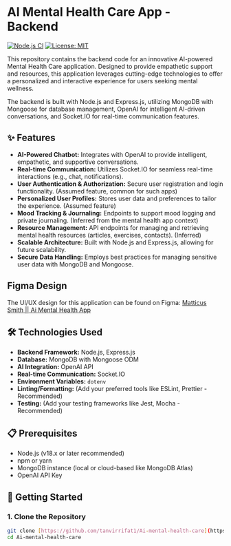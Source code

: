 # AI Mental Health Care App - Backend

[![Node.js CI](https://github.com/your-username/your-repo-name/actions/workflows/node.js.yml/badge.svg)](https://github.com/your-username/your-repo-name/actions/workflows/node.js.yml)
[![License: MIT](https://img.shields.io/badge/License-MIT-yellow.svg)](https://opensource.org/licenses/MIT)

This repository contains the backend code for an innovative AI-powered Mental Health Care application. Designed to provide empathetic support and resources, this application leverages cutting-edge technologies to offer a personalized and interactive experience for users seeking mental wellness.

The backend is built with Node.js and Express.js, utilizing MongoDB with Mongoose for database management, OpenAI for intelligent AI-driven conversations, and Socket.IO for real-time communication features.

## ✨ Features

- **AI-Powered Chatbot:** Integrates with OpenAI to provide intelligent, empathetic, and supportive conversations.
- **Real-time Communication:** Utilizes Socket.IO for seamless real-time interactions (e.g., chat, notifications).
- **User Authentication & Authorization:** Secure user registration and login functionality. (Assumed feature, common for such apps)
- **Personalized User Profiles:** Stores user data and preferences to tailor the experience. (Assumed feature)
- **Mood Tracking & Journaling:** Endpoints to support mood logging and private journaling. (Inferred from the mental health app context)
- **Resource Management:** API endpoints for managing and retrieving mental health resources (articles, exercises, contacts). (Inferred)
- **Scalable Architecture:** Built with Node.js and Express.js, allowing for future scalability.
- **Secure Data Handling:** Employs best practices for managing sensitive user data with MongoDB and Mongoose.

## Figma Design

The UI/UX design for this application can be found on Figma:
[Matticus Smith || Ai Mental Health App](https://www.figma.com/design/IT5RcH3OQ2ccHIx2plCATD/matticus_smith-%7C%7C-Ai-Mental-Health-App?node-id=1-3&p=f&t=dsnNSCym5D3k3y6r-0)

## 🛠️ Technologies Used

- **Backend Framework:** Node.js, Express.js
- **Database:** MongoDB with Mongoose ODM
- **AI Integration:** OpenAI API
- **Real-time Communication:** Socket.IO
- **Environment Variables:** `dotenv`
- **Linting/Formatting:** (Add your preferred tools like ESLint, Prettier - Recommended)
- **Testing:** (Add your testing frameworks like Jest, Mocha - Recommended)

## 📋 Prerequisites

- Node.js (v18.x or later recommended)
- npm or yarn
- MongoDB instance (local or cloud-based like MongoDB Atlas)
- OpenAI API Key

## 🚀 Getting Started

### 1. Clone the Repository

```bash
git clone [https://github.com/tanvirrifat1/Ai-mental-health-care](https://github.com/tanvirrifat1/Ai-mental-health-care)
cd Ai-mental-health-care
```
